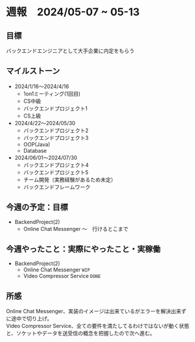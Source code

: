 # 週報　2024/05-07 ~ 05-13

## 目標
バックエンドエンジニアとして大手企業に内定をもらう

## マイルストーン
- 2024/1/16〜2024/4/16
    - 1on1ミーティング(1回目)
    - CS中級
    - バックエンドプロジェクト1
    - CS上級
- 2024/4/22〜2024/05/30
   - バックエンドプロジェクト2
   - バックエンドプロジェクト3
   - OOP(Java)
   - Database
- 2024/06/01〜2024/07/30
    - バックエンドプロジェクト4
    - バックエンドプロジェクト5
    - チーム開発（実務経験があるため未定）
    - バックエンドフレームワーク

## 今週の予定：目標
- BackendProject(2)
  - Online Chat Messenger 〜　行けるとこまで

## 今週やったこと：実際にやったこと・実稼働
- BackendProject(2)
  - Online Chat Messenger `WIP`
  - Video Compressor Service `DONE`

## 所感
 Online Chat Messenger、実装のイメージは出来ているがエラーを解決出来ずに途中で切り上げ。  
 Video Compressor Service、全ての要件を満たしてるわけではないが動く状態と、ソケットやデータを送受信の概念を把握したので次へ進む。

